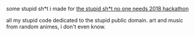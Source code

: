 some stupid sh\*t i made for
[the stupid sh*t no one needs 2018 hackathon](https://bostonstupidhackathon.com/)

all my stupid code dedicated to the stupid public domain.
art and music from random animes, i don't even know.